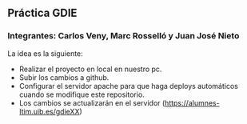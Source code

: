 ## Práctica GDIE
### Integrantes: Carlos Veny, Marc Rosselló y Juan José Nieto
La idea es la siguiente:
- Realizar el proyecto en local en nuestro pc.
- Subir los cambios a github.
- Configurar el servidor apache para que haga deploys automáticos cuando se modifique este repositorio.
- Los cambios se actualizarán en el servidor (https://alumnes-ltim.uib.es/gdieXX)
